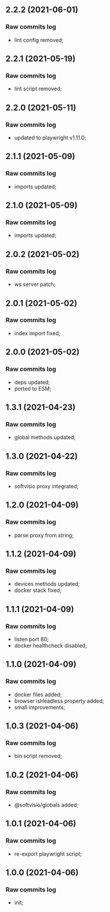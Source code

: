 ## 2.2.2 (2021-06-01)

### Raw commits log

-   lint config removed;

## 2.2.1 (2021-05-19)

### Raw commits log

-   lint script removed;

## 2.2.0 (2021-05-11)

### Raw commits log

-   updated to playwright v1.11.0;

## 2.1.1 (2021-05-09)

### Raw commits log

-   imports updated;

## 2.1.0 (2021-05-09)

### Raw commits log

-   imports updated;

## 2.0.2 (2021-05-02)

### Raw commits log

-   ws server patch;

## 2.0.1 (2021-05-02)

### Raw commits log

-   index import fixed;

## 2.0.0 (2021-05-02)

### Raw commits log

-   deps updated;
-   ported to ESM;

## 1.3.1 (2021-04-23)

### Raw commits log

-   global methods updated;

## 1.3.0 (2021-04-22)

### Raw commits log

-   softvisio proxy integrated;

## 1.2.0 (2021-04-09)

### Raw commits log

-   parse proxy from string;

## 1.1.2 (2021-04-09)

### Raw commits log

-   devices methods updated;
-   docker stack fixed;

## 1.1.1 (2021-04-09)

### Raw commits log

-   listen port 80;
-   docker healthcheck disabled;

## 1.1.0 (2021-04-09)

### Raw commits log

-   docker files added;
-   browser isHeadless property added;
-   small improvements;

## 1.0.3 (2021-04-06)

### Raw commits log

-   bin script removed;

## 1.0.2 (2021-04-06)

### Raw commits log

-   @softvisio/globals added;

## 1.0.1 (2021-04-06)

### Raw commits log

-   re-export playwright script;

## 1.0.0 (2021-04-06)

### Raw commits log

-   init;
